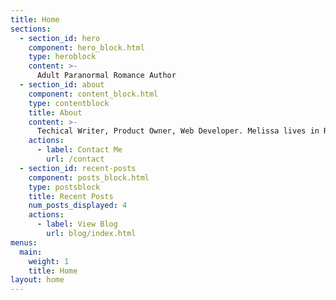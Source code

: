 ```yaml
---
title: Home
sections:
  - section_id: hero
    component: hero_block.html
    type: heroblock
    content: >-
      Adult Paranormal Romance Author
  - section_id: about
    component: content_block.html
    type: contentblock
    title: About
    content: >-
      Techical Writer, Product Owner, Web Developer. Melissa lives in Regina, Saskatchewan; the capital city that feels like a small town. 
    actions:
      - label: Contact Me
        url: /contact
  - section_id: recent-posts
    component: posts_block.html
    type: postsblock
    title: Recent Posts
    num_posts_displayed: 4
    actions:
      - label: View Blog
        url: blog/index.html
menus:
  main:
    weight: 1
    title: Home
layout: home
---
```

